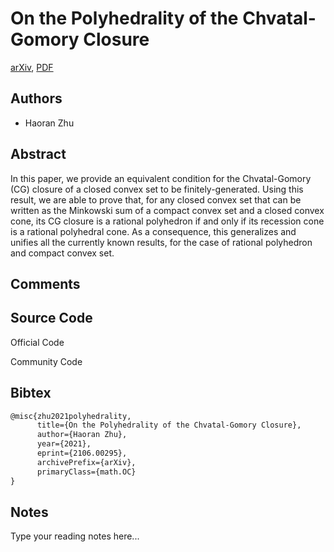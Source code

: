 
# On the Polyhedrality of the Chvatal-Gomory Closure

[arXiv](https://arxiv.org/abs/2106.0295), [PDF](https://arxiv.org/pdf/2106.0295.pdf)

## Authors

- Haoran Zhu

## Abstract

In this paper, we provide an equivalent condition for the Chvatal-Gomory (CG) closure of a closed convex set to be finitely-generated. Using this result, we are able to prove that, for any closed convex set that can be written as the Minkowski sum of a compact convex set and a closed convex cone, its CG closure is a rational polyhedron if and only if its recession cone is a rational polyhedral cone. As a consequence, this generalizes and unifies all the currently known results, for the case of rational polyhedron and compact convex set.

## Comments



## Source Code

Official Code



Community Code



## Bibtex

```tex
@misc{zhu2021polyhedrality,
      title={On the Polyhedrality of the Chvatal-Gomory Closure}, 
      author={Haoran Zhu},
      year={2021},
      eprint={2106.00295},
      archivePrefix={arXiv},
      primaryClass={math.OC}
}
```

## Notes

Type your reading notes here...

